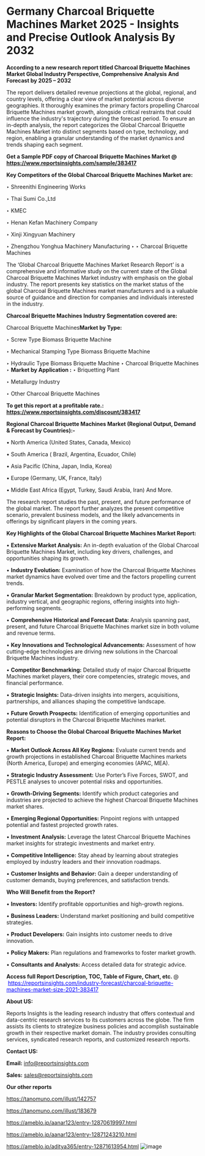 # Germany Charcoal Briquette Machines Market 2025 - Insights and Precise Outlook Analysis By 2032

<strong>According to a new research report titled Charcoal Briquette Machines Market Global Industry Perspective, Comprehensive Analysis And Forecast by 2025 – 2032</strong>

The report delivers detailed revenue projections at the global, regional, and country levels, offering a clear view of market potential across diverse geographies. It thoroughly examines the primary factors propelling Charcoal Briquette Machines market growth, alongside critical restraints that could influence the industry's trajectory during the forecast period. To ensure an in-depth analysis, the report categorizes the Global Charcoal Briquette Machines Market into distinct segments based on type, technology, and region, enabling a granular understanding of the market dynamics and trends shaping each segment.

<strong>Get a Sample PDF copy of Charcoal Briquette Machines Market </strong><strong>@<a href=https://www.reportsinsights.com/sample/383417 style=color:#0000ff;> https://www.reportsinsights.com/sample/383417</a></strong></font>

<strong>Key Competitors of the Global Charcoal Briquette Machines Market are:</strong>

‣ Shreenithi Engineering Works

‣ Thai Sumi Co.,Ltd

‣ KMEC

‣ Henan Kefan Machinery Company

‣ Xinji Xingyuan Machinery

‣ Zhengzhou Yonghua Machinery Manufacturing
‣ 
‣ Charcoal Briquette Machines

The ‘Global Charcoal Briquette Machines Market Research Report’ is a comprehensive and informative study on the current state of the Global Charcoal Briquette Machines Market industry with emphasis on the global industry. The report presents key statistics on the market status of the global Charcoal Briquette Machines market manufacturers and is a valuable source of guidance and direction for companies and individuals interested in the industry.

<strong>Charcoal Briquette Machines Industry Segmentation covered are:</strong>

Charcoal Briquette Machines<strong>Market by Type:</strong>

‣ Screw Type Biomass Briquette Machine

‣ Mechanical Stamping Type Biomass Briquette Machine

‣ Hydraulic Type Biomass Briquette Machine
‣ Charcoal Briquette Machines 
‣ 
<strong>Market by Application :</strong>
‣ Briquetting Plant

‣ Metallurgy Industry

‣ Other
Charcoal Briquette Machines

<strong>To get this report at a profitable rate.: <a href=https://www.reportsinsights.com/discount/383417 style=color:#0000ff;>https://www.reportsinsights.com/discount/383417</a></strong></font>

<strong>Regional Charcoal Briquette Machines Market (Regional Output, Demand &amp; Forecast by Countries):-</strong>

• North America (United States, Canada, Mexico)

• South America ( Brazil, Argentina, Ecuador, Chile)

• Asia Pacific (China, Japan, India, Korea)

• Europe (Germany, UK, France, Italy)

• Middle East Africa (Egypt, Turkey, Saudi Arabia, Iran) And More.

The research report studies the past, present, and future performance of the global market. The report further analyzes the present competitive scenario, prevalent business models, and the likely advancements in offerings by significant players in the coming years.

<strong>Key Highlights of the Global Charcoal Briquette Machines Market Report:</strong>

• <strong>Extensive Market Analysis:</strong> An in-depth evaluation of the Global Charcoal Briquette Machines Market, including key drivers, challenges, and opportunities shaping its growth.

• <strong>Industry Evolution:</strong> Examination of how the Charcoal Briquette Machines market dynamics have evolved over time and the factors propelling current trends.

• <strong>Granular Market Segmentation:</strong> Breakdown by product type, application, industry vertical, and geographic regions, offering insights into high-performing segments.

• <strong>Comprehensive Historical and Forecast Data:</strong> Analysis spanning past, present, and future Charcoal Briquette Machines market size in both volume and revenue terms.

• <strong>Key Innovations and Technological Advancements:</strong> Assessment of how cutting-edge technologies are driving new solutions in the Charcoal Briquette Machines industry.

• <strong>Competitor Benchmarking:</strong> Detailed study of major Charcoal Briquette Machines market players, their core competencies, strategic moves, and financial performance.

• <strong>Strategic Insights:</strong> Data-driven insights into mergers, acquisitions, partnerships, and alliances shaping the competitive landscape.

• <strong>Future Growth Prospects:</strong> Identification of emerging opportunities and potential disruptors in the Charcoal Briquette Machines market.

<strong>Reasons to Choose the Global Charcoal Briquette Machines Market Report:</strong>

• <strong>Market Outlook Across All Key Regions:</strong> Evaluate current trends and growth projections in established Charcoal Briquette Machines markets (North America, Europe) and emerging economies (APAC, MEA).

• <strong>Strategic Industry Assessment:</strong> Use Porter’s Five Forces, SWOT, and PESTLE analyses to uncover potential risks and opportunities.

• <strong>Growth-Driving Segments:</strong> Identify which product categories and industries are projected to achieve the highest Charcoal Briquette Machines market shares.

• <strong>Emerging Regional Opportunities:</strong> Pinpoint regions with untapped potential and fastest projected growth rates.

• <strong>Investment Analysis:</strong> Leverage the latest Charcoal Briquette Machines market insights for strategic investments and market entry.

• <strong>Competitive Intelligence:</strong> Stay ahead by learning about strategies employed by industry leaders and their innovation roadmaps.

• <strong>Customer Insights and Behavior:</strong> Gain a deeper understanding of customer demands, buying preferences, and satisfaction trends.

<strong>Who Will Benefit from the Report?</strong>

• <strong>Investors:</strong> Identify profitable opportunities and high-growth regions.

• <strong>Business Leaders:</strong> Understand market positioning and build competitive strategies.

• <strong>Product Developers:</strong> Gain insights into customer needs to drive innovation.

• <strong>Policy Makers:</strong> Plan regulations and frameworks to foster market growth.

• <strong>Consultants and Analysts:</strong> Access detailed data for strategic advice.
</ul>
<strong>Access full Report Description, TOC, Table of Figure, Chart, etc. </strong>@  <a href=https://reportsinsights.com/industry-forecast/charcoal-briquette-machines-market-size-2021-383417 style=color:#0000ff;>https://reportsinsights.com/industry-forecast/charcoal-briquette-machines-market-size-2021-383417</a></font>

<strong><strong>About US</strong>:</strong>

Reports Insights is the leading research industry that offers contextual and data-centric research services to its customers across the globe. The firm assists its clients to strategize business policies and accomplish sustainable growth in their respective market domain. The industry provides consulting services, syndicated research reports, and customized research reports.

<strong>Contact US:</strong>

<p class=""""><b>Email:</b> <a href=mailto:info@reportsinsights.com>info@reportsinsights.com</a></p>
<p class=""""><b>Sales:</b> <a href=mailto:sales@reportsinsights.com>sales@reportsinsights.com</a></p>

<strong>Our other reports</strong>

<a href=https://tanomuno.com/illust/142757>https://tanomuno.com/illust/142757</a>

<a href=https://tanomuno.com/illust/183679>https://tanomuno.com/illust/183679</a>

<a href=https://ameblo.jp/aanar123/entry-12870619997.html>https://ameblo.jp/aanar123/entry-12870619997.html</a>

<a href=https://ameblo.jp/aanar123/entry-12871243210.html>https://ameblo.jp/aanar123/entry-12871243210.html</a>

<a href=https://ameblo.jp/aditya365/entry-12871613954.html>https://ameblo.jp/aditya365/entry-12871613954.html</a>
![image](https://github.com/user-attachments/assets/8e9934b0-366f-45f9-a1ed-0b258d301f0e)
